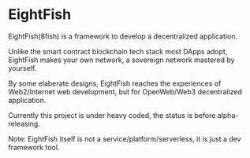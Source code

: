 # EightFish

EightFish(8fish) is a framework to develop a decentralized application.

Unlike the smart contract blockchain tech stack most DApps adopt, EightFish makes your own network, a sovereign network mastered by yourself.

By some elaberate designs, EightFish reaches the experiences of Web2/Internet web development, but for OpenWeb/Web3 decentralized application.

Currently this project is under heavy coded, the status is before alpha-releasing.

Note: EightFish itself is not a service/platform/serverless, it is just a dev framework tool.

